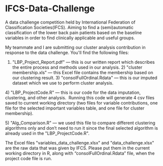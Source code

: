 # IFCS-Data-Challenge

A data challenge competition held by International Federation of Classification Societies(IFCS). Aiming to find a (semi)automatic classification of the lower back pain patients based on the baseline variables in order to find clinically applicable and useful groups.

My teammate and I are submitting our cluster analysis contribution in response to the data challenge. You'll find the following files:

1) "LBP_Project_Report.pdf" — this is our written report which describes the entire process and methods used in our analysis.
2) "cluster membership.xls" — this Excel file contains the membership based on our clustering result.
3) "consolFullOrdinal.Rdata" — this is our imputed dataset which we use to perform cluster analysis.

4) "LBP_ProjectCode.R" — this is our code for the data imputation, clustering, and other analysis.  Running this code will generate 4 csv files saved to current working directory (two files for variable contributions, one file for the selected important variables table, and one file for cluster membership).

5) "Alg_Comparison.R" — we used this file to compare different clustering algorithms only and don’t need to run it since the final selected algorithm is already used in the "LBP_ProjectCode.R".

The Excel files "variables_data_challenge.xlsx" and "data_challenge.xlsx" are the raw data that was given by IFCS. Please put them in the current working directory in R, along with “consolFullOrdinal.Rdata” file, when the project code file is run.
